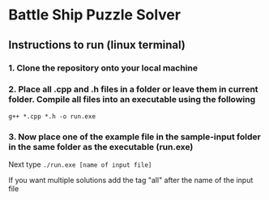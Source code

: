 # Battle Ship Puzzle Solver

## Instructions to run (linux terminal)

### 1. Clone the repository onto your local machine

### 2. Place all .cpp and .h files in a folder or leave them in current folder. Compile all files into an executable using the following 

` g++ *.cpp *.h -o run.exe `
### 3. Now place one of the example file in the sample-input folder in the same folder as the executable (run.exe)

Next type
` ./run.exe [name of input file] `

If you want multiple solutions
add the tag "all" after the name of the input file
